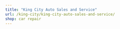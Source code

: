 ```yaml
---
title: "King City Auto Sales and Service"
url: /king-city/king-city-auto-sales-and-service/
shop: car repair
---
```

